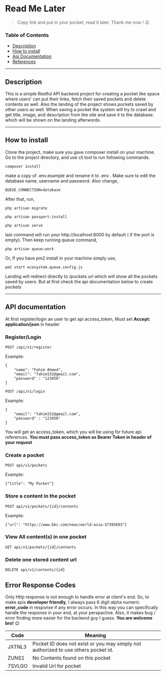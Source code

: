 # Read Me Later
> Copy link and put in your pocket, read it later. Thank me now ! 😉 

### Table of Contents

- [Description](#description)
- [How to install](#how-to-install)
- [Api Documentation](#api-documentation)
- [References](#references)

---

## Description
This is a simple Restful API backend project for creating a pocket like space where users' can put their links, fetch their saved pockets and delete contents as well. Also the landing of the project shows pockets saved by other users as well. When saving a pocket the system will try to crawl and get title, image, and description from the site and save it to the database. which will be shown on the landing afterwords.

---
## How to install
Clone the project, make sure you gave composer install on your machine. Go to the project directory, and use cli tool to run following commands.

```
composer install
```

make a copy of .env.example and rename it to .env . Make sure to edit the database name, username and password. Also change,
```
QUEUE_CONNECTION=database
```

After that, run, 
```
php artisan migrate
```

```
php artisan passport:install
```
```
php artisan serve
```
last command will run your http://localhost:8000 by default ( if the port is empty). Then keep running queue command, 
```
php artisan queue:work
```
Or, If you have pm2 install in your machine simply use,

```
pm2 start ecosystem.queue.config.js 
```

Landing will redirect directly to /pockets url which will show all the pockets saved by users. But at first check the api documentation below to create pockets

---
## API documentation

At first register/login an user to get api access_token, Must set  **Accept: application/json** in header

### Register/Login
```
POST /api/v1/register 
```

Example:
```
{
    "name": "Fahim Ahmed",
    "email": "fahim152@gmail.com",
    "password" : "123456"
}
```


```
POST /api/v1/login 
```

Example:
```
{
    "email": "fahim152@gmail.com",
    "password" : "123456"
}
```

You will get an access_token, which you will be using for future api references. **You must pass access_token as Bearer Token in header of your request**


### Create a pocket

```
POST api/v1/pockets
```
Example:
```
{"title": "My Pocket"}
```

### Store a content in the pocket

```
POST api/v1/pockets/{id}/contents
```
Example:
```
{"url": "https://www.bbc.com/news/world-asia-57395693"}
```

### View All content(s) in one pocket

```
GET api/v1/pockets/{id}/contents
```
### Delete one stored content url

```
DELETE api/v1/contents/{id}
```

## Error Response Codes
Only Http response is not enough to handle error at client's end. So, to make apis **developer friendly**, I always pass 6 digit alpha numeric **error_code** in response if any error occurs. In this way you can specifically handle the response in your end, at your perspactive. Also, it makes bug / error finding more easier for the backend guy I guess. **You are welcome bro!** 😉

| Code  | Meaning |
| ------------- | ------------- |
| JXTNL3  | Pocket ID does not exist or you may simply not authorized to use others pocket id.  |
| ZUNS1  | No Contents found on this pocket  |
| 7SVLGO  | Invalid Url for pocket  |


